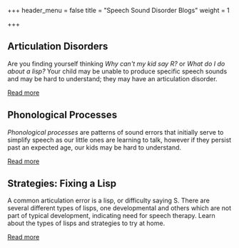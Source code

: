 +++
header_menu = false
title = "Speech Sound Disorder Blogs"
weight = 1

+++
## Articulation Disorders

Are you finding yourself thinking _Why can't my kid say R?_ or _What do I do about a lisp?_ Your child may be unable to produce specific speech sounds and may be hard to understand; they may have an articulation disorder.

[Read more](/Articulation-Disorders-and-Milestones)

## Phonological Processes

_Phonological processes_ are patterns of sound errors that initially serve to simplify speech as our little ones are learning to talk, however if they persist past an expected age, our kids may be hard to understand.

[Read more](/Phonological-Processes-and-Milestones)

## Strategies: Fixing a Lisp

A common articulation error is a lisp, or difficulty saying S. There are several different types of lisps, one developmental and others which are not part of typical development, indicating need for speech therapy. Learn about the types of lisps and strategies to try at home.

[Read more]()